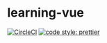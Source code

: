 # learning-vue

<a href="https://circleci.com/gh/luotaoyeah/learning-vue/tree/master"><img alt="CircleCI" src="https://img.shields.io/circleci/build/github/luotaoyeah/learning-vue/master.svg"></a>
<a href="https://prettier.io/"><img alt="code style: prettier" src="https://img.shields.io/badge/code_style-prettier-ff69b4.svg"></a>
